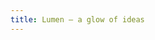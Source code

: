 ```yaml
---
title: Lumen​​ – a glow of ideas
---
```


<script src="https://giscus.app/client.js"
        data-repo="imjiaoyuan/imjiaoyuan.github.io"
        data-repo-id="R_kgDONrKDQg"
        data-category="Announcements"
        data-category-id="DIC_kwDONrKDQs4CmDl9"
        data-mapping="specific"
        data-term="Lumen"
        data-strict="0"
        data-reactions-enabled="0"
        data-emit-metadata="0"
        data-input-position="bottom"
        data-theme="light"
        data-lang="en"
        crossorigin="anonymous"
        async>
</script>